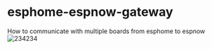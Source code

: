 # esphome-espnow-gateway
How to communicate with multiple boards from esphome to espnow
![234234](https://user-images.githubusercontent.com/106683637/175523467-72848d07-ff06-4147-8b92-4cc75289d35b.PNG)
